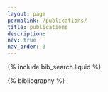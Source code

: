 ```yaml
---
layout: page
permalink: /publications/
title: publications
description: 
nav: true
nav_order: 3
---
```



<!-- _pages/publications.md -->

<!-- Bibsearch Feature -->

{% include bib_search.liquid %}

<div class="publications">

{% bibliography %}

</div>
